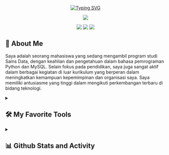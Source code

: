 <!-- Typing SVG by DenverCoder1 - https://github.com/DenverCoder1/readme-typing-svg -->
<p align="center">
 <a href="https://git.io/typing-svg">
   <img src="https://readme-typing-svg.demolab.com?font=Bree+Serif&weight=400&size=27&pause=1000&color=0096FF&center=true&width=525&height=40&lines=Hi+There!%2C+Welcome+to+My+Github" alt="Typing SVG" /></a>
</p>

<!-- Background -->
<p align="center">
 <a href="https://www.linkedin.com/in/andrysyvamldni/">
  <img src="https://media.licdn.com/dms/image/D5616AQECle_ksDlpMg/profile-displaybackgroundimage-shrink_350_1400/0/1693974965940?e=1699488000&v=beta&t=3oX1Ikkz4WH8zeuBb7qDMUcznz3bjJbf-LyAKbr0_8c"></a>
</p>

<!-- Social icons section -->
<p align="center">
 <a href="https://www.linkedin.com/in/andrysyvamldni/">
  <img src="https://img.shields.io/badge/LinkedIn-0077B5?style=for-the-badge&logo=linkedin&logoColor=white"/></a>
 <a href="https://www.instagram.com/andrymldni/">
  <img src="https://img.shields.io/badge/Instagram-E1306C?style=for-the-badge&logo=instagram&logoColor=white"/></a>
 <a href="https://twitter.com/Shinkudoo">
  <img src="https://img.shields.io/badge/Twitter-1DA1F2?style=for-the-badge&logo=twitter&logoColor=white"/></a>
</p>

<h2>👨 About Me</h2>
 <p align="left">
  Saya adalah seorang mahasiswa yang sedang mengambil program studi Sains Data, dengan keahlian dan pengetahuan dalam bahasa pemrograman Python dan MySQL. Selain fokus pada pendidikan, saya juga sangat aktif dalam berbagai kegiatan di luar kurikulum yang berperan dalam meningkatkan kemampuan kepemimpinan dan organisasi saya. Saya memiliki antusiasme yang tinggi dalam mengikuti perkembangan terbaru di bidang teknologi.
 </p>

<details> 
 <summary><h2>🛠️ My Favorite Tools</h2></summary>
 <!-- Some badges are from https://github.com/tandpfun/skill-icons#icons-list -->
 <h3>👨‍💻 Programming and Markup Languages</h3>
  <p align="left">
    <a href="https://skillicons.dev">
      <img src="https://skillicons.dev/icons?i=js,html,css,bash,php,python,r,haskell,scala" /></a>
  </p>

 <h3>🧰 Frameworks and Libraries</h3>
  <p align="left">
   <a href="https://skillicons.dev">
     <img src="https://skillicons.dev/icons?i=tensorflow,flask,figma,bootstrap,wordpress" /></a>
  </p>

<h3>🗄️ Databases and Cloud Hosting</h3>
  <p align="left">
   <a href="https://skillicons.dev">
     <img src="https://skillicons.dev/icons?i=github,mongodb,mysql,sqlite,replit,aws" /></a>
  </p>

<h3>💻 Software and Tools</h3>
  <p align="left">
   <a href="https://skillicons.dev">
     <img src="https://skillicons.dev/icons?i=vscode,discord,stackoverflow" /></a>
  </p>
</details>
 
<details> 
<summary><h2>📊 Github Stats and Activity</h2></summary>

<h3>🔥 Streak Stats</h3>

![andrymldni's Streak](https://github-readme-streak-stats.herokuapp.com/?user=andrymldni&theme=default&hide_border=false)
<h3>💻 GitHub Profile Stats</h3>

![andrymldni's Stats](https://github-readme-stats.vercel.app/api?username=andrymldni&theme=default&show_icons=true&hide_border=false&count_private=true)
![andrymldni's Top Languages](https://github-readme-stats.vercel.app/api/top-langs/?username=andrymldni&theme=default&show_icons=true&hide_border=false&layout=compact)
